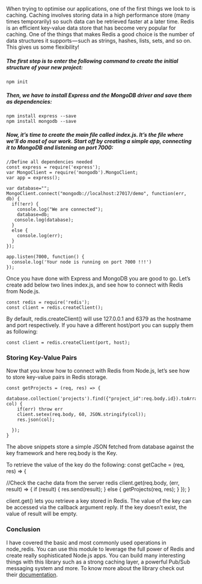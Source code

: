 When trying to optimise our applications, one of the first things we look to is caching. Caching involves storing data in a high performance store (many times temporarily) so such data can be retrieved faster at a later time. Redis is an efficient key-value data store that has become very popular for caching. One of the things that makes Redis a good choice is the number of data structures it supports — such as strings, hashes, lists, sets, and so on. This gives us some flexibility!

##### The first step is to enter the following command to create the initial structure of your new project:
```
npm init
```
##### Then, we have to install Express and the MongoDB driver and save them as dependencies:
```
npm install express --save
npm install mongodb --save
```
##### Now, it’s time to create the main file called index.js. It’s the file where we’ll do most of our work. Start off by creating a simple app, connecting it to MongoDB and listening on port 7000:

```
//Define all dependencies needed
const express = require('express');
var MongoClient = require('mongodb').MongoClient;
var app = express();

var database="";
MongoClient.connect("mongodb://localhost:27017/demo", function(err, db) {
  if(!err) {
    console.log("We are connected");
    database=db;
   console.log(database);
  }
  else {
    console.log(err);
  }
});

app.listen(7000, function() {
  console.log('Your node is running on port 7000 !!!')
});

```

Once you have done with Express and MongoDB you are good to go. Let’s create add below two lines index.js, and see how to connect with Redis from Node.js.
```
const redis = require('redis');
const client = redis.createClient();
```
By default, redis.createClient() will use 127.0.0.1 and 6379 as the hostname and port respectively. If you have a different host/port you can supply them as following:

```
const client = redis.createClient(port, host);
```
### Storing Key-Value Pairs

Now that you know how to connect with Redis from Node.js, let’s see how to store key-value pairs in Redis storage.


```
const getProjects = (req, res) => {
  database.collection('projects').find({"project_id":req.body.id}).toArray(function(err, col) {
    if(err) throw err
    client.setex(req.body, 60, JSON.stringify(col));
    res.json(col);
  
  });
}
```

The above snippets store a simple JSON fetched from database against the key framework and here req.body is the Key.

To retrieve the value of the key do the following:
const getCache = (req, res) => {
  
  //Check the cache data from the server redis
  client.get(req.body, (err, result) => {
    if (result) {
      res.send(result);
    } else {
      getProjects(req, res);
    }
  });
}

client.get() lets you retrieve a key stored in Redis. The value of the key can be accessed via the callback argument reply. If the key doesn’t exist, the value of result will be empty.

### Conclusion
I have covered the basic and most commonly used operations in node_redis. You can use this module to leverage the full power of Redis and create really sophisticated Node.js apps. You can build many interesting things with this library such as a strong caching layer, a powerful Pub/Sub messaging system and more.  To know more about the library check out their [documentation](https://www.npmjs.com/package/redis).



